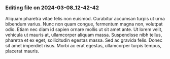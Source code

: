 

### Editing file on 2024-03-08_12-42-42

Aliquam pharetra vitae felis non euismod. Curabitur accumsan turpis ut urna bibendum varius. Nunc non quam congue, fermentum magna non, volutpat odio. Etiam nec diam id sapien ornare mollis ut sit amet ante. Ut lorem velit, vehicula ut mauris at, ullamcorper aliquam massa. Suspendisse nibh tellus, pharetra et ex eget, sollicitudin egestas massa. Sed ac gravida felis. Donec sit amet imperdiet risus. Morbi ac erat egestas, ullamcorper turpis tempus, placerat mauris.


